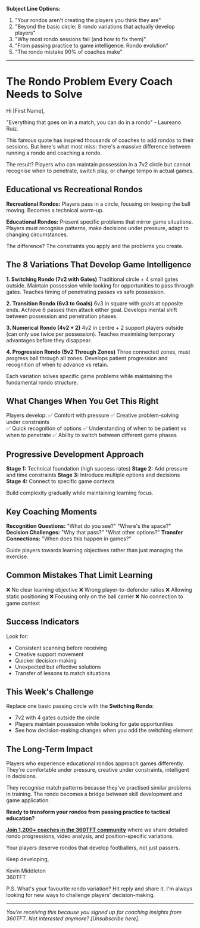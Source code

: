 **Subject Line Options:**
1. "Your rondos aren't creating the players you think they are"
2. "Beyond the basic circle: 8 rondo variations that actually develop players"
3. "Why most rondo sessions fail (and how to fix them)"
4. "From passing practice to game intelligence: Rondo evolution"
5. "The rondo mistake 90% of coaches make"

---

# The Rondo Problem Every Coach Needs to Solve

Hi [First Name],

"Everything that goes on in a match, you can do in a rondo" - Laureano Ruiz.

This famous quote has inspired thousands of coaches to add rondos to their sessions. But here's what most miss: there's a massive difference between running a rondo and coaching a rondo.

The result? Players who can maintain possession in a 7v2 circle but cannot recognise when to penetrate, switch play, or change tempo in actual games.

## Educational vs Recreational Rondos

**Recreational Rondos:** Players pass in a circle, focusing on keeping the ball moving. Becomes a technical warm-up.

**Educational Rondos:** Present specific problems that mirror game situations. Players must recognise patterns, make decisions under pressure, adapt to changing circumstances.

The difference? The constraints you apply and the problems you create.

## The 8 Variations That Develop Game Intelligence

**1. Switching Rondo (7v2 with Gates)**
Traditional circle + 4 small gates outside. Maintain possession while looking for opportunities to pass through gates. Teaches timing of penetrating passes vs safe possession.

**2. Transition Rondo (6v3 to Goals)**
6v3 in square with goals at opposite ends. Achieve 6 passes then attack either goal. Develops mental shift between possession and penetration phases.

**3. Numerical Rondo (4v2 + 2)**
4v2 in centre + 2 support players outside (can only use twice per possession). Teaches maximising temporary advantages before they disappear.

**4. Progression Rondo (5v2 Through Zones)**
Three connected zones, must progress ball through all zones. Develops patient progression and recognition of when to advance vs retain.

Each variation solves specific game problems while maintaining the fundamental rondo structure.

## What Changes When You Get This Right

Players develop:
✅ Comfort with pressure
✅ Creative problem-solving under constraints  
✅ Quick recognition of options
✅ Understanding of when to be patient vs when to penetrate
✅ Ability to switch between different game phases

## Progressive Development Approach

**Stage 1:** Technical foundation (high success rates)
**Stage 2:** Add pressure and time constraints
**Stage 3:** Introduce multiple options and decisions
**Stage 4:** Connect to specific game contexts

Build complexity gradually while maintaining learning focus.

## Key Coaching Moments

**Recognition Questions:** "What do you see?" "Where's the space?"
**Decision Challenges:** "Why that pass?" "What other options?"
**Transfer Connections:** "When does this happen in games?"

Guide players towards learning objectives rather than just managing the exercise.

## Common Mistakes That Limit Learning

❌ No clear learning objective
❌ Wrong player-to-defender ratios
❌ Allowing static positioning
❌ Focusing only on the ball carrier
❌ No connection to game context

## Success Indicators

Look for:
- Consistent scanning before receiving
- Creative support movement
- Quicker decision-making
- Unexpected but effective solutions
- Transfer of lessons to match situations

## This Week's Challenge

Replace one basic passing circle with the **Switching Rondo**:
- 7v2 with 4 gates outside the circle
- Players maintain possession while looking for gate opportunities
- See how decision-making changes when you add the switching element

## The Long-Term Impact

Players who experience educational rondos approach games differently. They're comfortable under pressure, creative under constraints, intelligent in decisions.

They recognise match patterns because they've practised similar problems in training. The rondo becomes a bridge between skill development and game application.

**Ready to transform your rondos from passing practice to tactical education?**

**[Join 1,200+ coaches in the 360TFT community](www.360tft.com)** where we share detailed rondo progressions, video analysis, and position-specific variations.

Your players deserve rondos that develop footballers, not just passers.

Keep developing,

Kevin Middleton  
360TFT

P.S. What's your favourite rondo variation? Hit reply and share it. I'm always looking for new ways to challenge players' decision-making.

---

*You're receiving this because you signed up for coaching insights from 360TFT. Not interested anymore? [Unsubscribe here].*